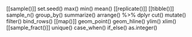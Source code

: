 [[sample()]]
set.seed()
max()
min()
mean()
[[replicate()]]
[[tibble()]]
sample_n()
group_by()
summarize()
arrange()
%>%
dplyr
cut()
mutate()
filter()
bind_rows()
[[map()]]
geom_point()
geom_hline()
ylim()
xlim()
[[sample_fract()]]
unique()
case_when()
if_else()
as.integer()



